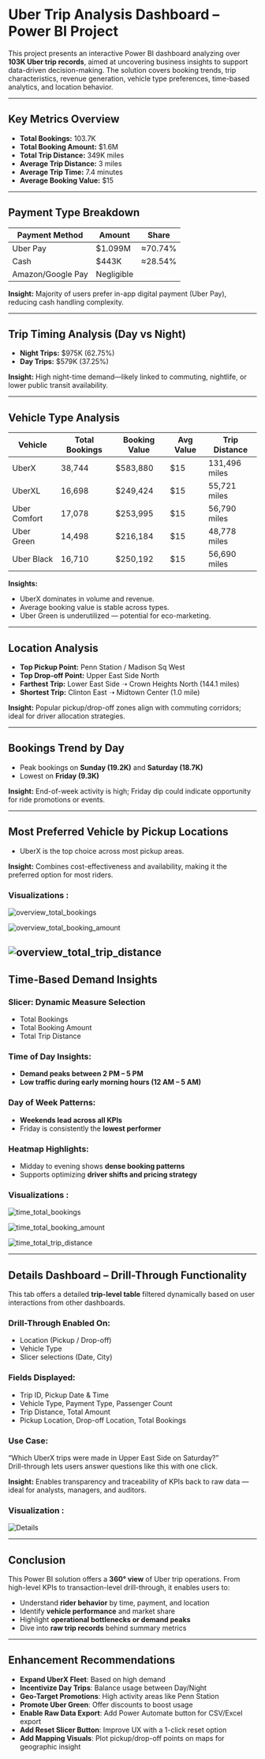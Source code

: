 #  Uber Trip Analysis Dashboard – Power BI Project

This project presents an interactive Power BI dashboard analyzing over **103K Uber trip records**, aimed at uncovering business insights to support data-driven decision-making. The solution covers booking trends, trip characteristics, revenue generation, vehicle type preferences, time-based analytics, and location behavior.

---

##  Key Metrics Overview

- **Total Bookings:** 103.7K  
- **Total Booking Amount:** $1.6M  
- **Total Trip Distance:** 349K miles  
- **Average Trip Distance:** 3 miles  
- **Average Trip Time:** 7.4 minutes  
- **Average Booking Value:** $15  

---

##  Payment Type Breakdown

| Payment Method | Amount   | Share      |
|----------------|----------|------------|
| Uber Pay       | $1.099M  | ≈70.74%    |
| Cash           | $443K    | ≈28.54%    |
| Amazon/Google Pay | Negligible |     |

**Insight:** Majority of users prefer in-app digital payment (Uber Pay), reducing cash handling complexity.

---

##  Trip Timing Analysis (Day vs Night)

- **Night Trips:** $975K (62.75%)  
- **Day Trips:** $579K (37.25%)  

**Insight:** High night-time demand—likely linked to commuting, nightlife, or lower public transit availability.

---

## Vehicle Type Analysis

| Vehicle       | Total Bookings | Booking Value | Avg Value | Trip Distance |
|---------------|----------------|----------------|-----------|---------------|
| UberX         | 38,744         | $583,880       | $15       | 131,496 miles |
| UberXL        | 16,698         | $249,424       | $15       | 55,721 miles  |
| Uber Comfort  | 17,078         | $253,995       | $15       | 56,790 miles  |
| Uber Green    | 14,498         | $216,184       | $15       | 48,778 miles  |
| Uber Black    | 16,710         | $250,192       | $15       | 56,690 miles  |

**Insights:**
- UberX dominates in volume and revenue.
- Average booking value is stable across types.
- Uber Green is underutilized — potential for eco-marketing.

---

## Location Analysis

- **Top Pickup Point:** Penn Station / Madison Sq West  
- **Top Drop-off Point:** Upper East Side North  
- **Farthest Trip:** Lower East Side ➝ Crown Heights North (144.1 miles)  
- **Shortest Trip:** Clinton East ➝ Midtown Center (1.0 mile)  

**Insight:** Popular pickup/drop-off zones align with commuting corridors; ideal for driver allocation strategies.

---

## Bookings Trend by Day

- Peak bookings on **Sunday (19.2K)** and **Saturday (18.7K)**
- Lowest on **Friday (9.3K)**

**Insight:** End-of-week activity is high; Friday dip could indicate opportunity for ride promotions or events.

---

## Most Preferred Vehicle by Pickup Locations

- UberX is the top choice across most pickup areas.

**Insight:** Combines cost-effectiveness and availability, making it the preferred option for most riders.

### Visualizations : 

![overview_total_bookings](/images/overview_total_bookings.png)

![overview_total_booking_amount](/images/overview_total_boking_amount.png)

![overview_total_trip_distance](/images/overview_total_trip_distance.png)
---

## Time-Based Demand Insights

### Slicer: Dynamic Measure Selection
- Total Bookings
- Total Booking Amount
- Total Trip Distance

### Time of Day Insights:
- **Demand peaks between 2 PM – 5 PM**
- **Low traffic during early morning hours (12 AM – 5 AM)**

### Day of Week Patterns:
- **Weekends lead across all KPIs**
- Friday is consistently the **lowest performer**

### Heatmap Highlights:
- Midday to evening shows **dense booking patterns**
- Supports optimizing **driver shifts and pricing strategy**

### Visualizations : 

![time_total_bookings](/images/time_total_booking.png)

![time_total_booking_amount](/images/time_total_booking_amount.png)

![time_total_trip_distance](/images/time_total_trip_distance.png)

---

## Details Dashboard – Drill-Through Functionality

This tab offers a detailed **trip-level table** filtered dynamically based on user interactions from other dashboards.

### Drill-Through Enabled On:
- Location (Pickup / Drop-off)
- Vehicle Type
- Slicer selections (Date, City)

### Fields Displayed:
- Trip ID, Pickup Date & Time
- Vehicle Type, Payment Type, Passenger Count
- Trip Distance, Total Amount
- Pickup Location, Drop-off Location, Total Bookings

### Use Case:
“Which UberX trips were made in Upper East Side on Saturday?”  
Drill-through lets users answer questions like this with one click.

**Insight:** Enables transparency and traceability of KPIs back to raw data — ideal for analysts, managers, and auditors.

### Visualization : 

![Details](/images/details.png)

---



## Conclusion

This Power BI solution offers a **360° view** of Uber trip operations. From high-level KPIs to transaction-level drill-through, it enables users to:

- Understand **rider behavior** by time, payment, and location
- Identify **vehicle performance** and market share
- Highlight **operational bottlenecks or demand peaks**
- Dive into **raw trip records** behind summary metrics

---

## Enhancement Recommendations

- **Expand UberX Fleet**: Based on high demand
- **Incentivize Day Trips**: Balance usage between Day/Night
- **Geo-Target Promotions**: High activity areas like Penn Station
- **Promote Uber Green**: Offer discounts to boost usage
- **Enable Raw Data Export**: Add Power Automate button for CSV/Excel export
- **Add Reset Slicer Button**: Improve UX with a 1-click reset option
- **Add Mapping Visuals**: Plot pickup/drop-off points on maps for geographic insight







